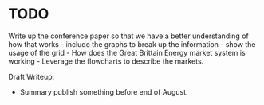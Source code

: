 
# TODO

Write up the conference paper so that we have a better understanding of how that works
    - include the graphs to break up the information
    - show the usage of the grid
    - How does the Great Brittain Energy market system is working
    - Leverage the flowcharts to describe the markets. 

Draft Writeup:
- Summary
publish something before end of August. 

